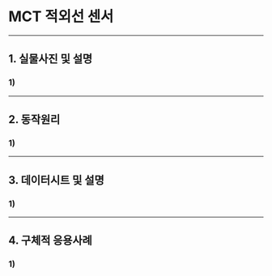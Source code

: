 # MCT 적외선 센서


---
## 1. 실물사진 및 설명

### 1) 
---
## 2. 동작원리

### 1) 

---
## 3. 데이터시트 및 설명

### 1) 

---
## 4. 구체적 응용사례

### 1)

